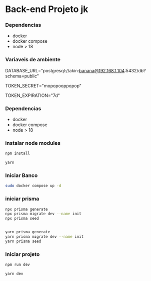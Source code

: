 # Back-end Projeto jk


### Dependencias
- docker
- docker compose
- node > 18



### Variaveis de ambiente 

DATABASE_URL="postgresql://akin:banana@192.168.1.104:5432/db?schema=public"

TOKEN_SECRET="mopopooppopop"

TOKEN_EXPIRATION="7d"

### Dependencias
- docker
- docker compose
- node > 18

### instalar node modules

```bash
npm install 

yarn
```

### Iniciar Banco 

```bash
sudo docker compose up -d
```

### iniciar prisma
```bash
npx prisma generate
npx prisma migrate dev --name init
npx prisma seed


yarn prisma generate
yarn prisma migrate dev --name init
yarn prisma seed
```

### Iniciar projeto
```bash
npm run dev

yarn dev
```